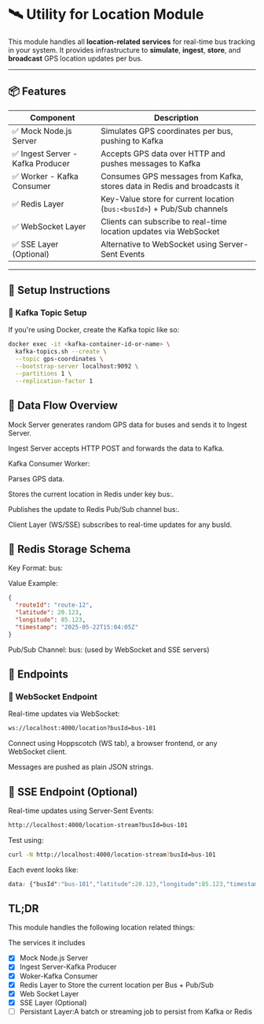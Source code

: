 # 🛰️ Utility for Location Module

This module handles all **location-related services** for real-time bus tracking in your system. It provides infrastructure to **simulate**, **ingest**, **store**, and **broadcast** GPS location updates per bus.

---

## 📦 Features

| Component                     | Description                                                                 |
|------------------------------|-----------------------------------------------------------------------------|
| ✅ Mock Node.js Server        | Simulates GPS coordinates per bus, pushing to Kafka                        |
| ✅ Ingest Server - Kafka Producer | Accepts GPS data over HTTP and pushes messages to Kafka                    |
| ✅ Worker - Kafka Consumer     | Consumes GPS messages from Kafka, stores data in Redis and broadcasts it   |
| ✅ Redis Layer                | Key-Value store for current location (`bus:<busId>`) + Pub/Sub channels     |
| ✅ WebSocket Layer           | Clients can subscribe to real-time location updates via WebSocket           |
| ✅ SSE Layer (Optional)      | Alternative to WebSocket using Server-Sent Events                           |

---

## 📌 Setup Instructions

### 🐳 Kafka Topic Setup

If you're using Docker, create the Kafka topic like so:

```bash
docker exec -it <kafka-container-id-or-name> \
  kafka-topics.sh --create \
  --topic gps-coordinates \
  --bootstrap-server localhost:9092 \
  --partitions 1 \
  --replication-factor 1
```
## 🚦 Data Flow Overview

Mock Server generates random GPS data for buses and sends it to Ingest Server.

Ingest Server accepts HTTP POST and forwards the data to Kafka.

Kafka Consumer Worker:

Parses GPS data.

Stores the current location in Redis under key bus:<busId>.

Publishes the update to Redis Pub/Sub channel bus:<busId>.

Client Layer (WS/SSE) subscribes to real-time updates for any busId.

## 🧠 Redis Storage Schema
Key Format: bus:<busId>

Value Example:

```json
{
  "routeId": "route-12",
  "latitude": 20.123,
  "longitude": 85.123,
  "timestamp": "2025-05-22T15:04:05Z"
}
```
Pub/Sub Channel: bus:<busId> (used by WebSocket and SSE servers)

## 🔌 Endpoints
### 📡 WebSocket Endpoint
Real-time updates via WebSocket:

```bash
ws://localhost:4000/location?busId=bus-101
```
Connect using Hoppscotch (WS tab), a browser frontend, or any WebSocket client.

Messages are pushed as plain JSON strings.

## 🔁 SSE Endpoint (Optional)
Real-time updates using Server-Sent Events:

```bash
http://localhost:4000/location-stream?busId=bus-101
```

Test using:

```bash
curl -N http://localhost:4000/location-stream?busId=bus-101
```
Each event looks like:

```css
data: {"busId":"bus-101","latitude":20.123,"longitude":85.123,"timestamp":"..."}
```

## TL;DR
This module handles the following  location related things:

The services it includes
- [x] Mock Node.js Server 
- [x] Ingest Server-Kafka Producer
- [x] Woker-Kafka Consumer
- [x] Redis Layer to Store the current location per Bus + Pub/Sub
- [x] Web Socket Layer
- [x] SSE Layer (Optional)
- [ ] Persistant Layer:A batch or streaming job to persist from Kafka or Redis 
